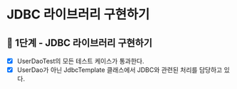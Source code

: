# JDBC 라이브러리 구현하기

## 🚀 1단계 - JDBC 라이브러리 구현하기

 * [x] UserDaoTest의 모든 테스트 케이스가 통과한다.
 * [x] UserDao가 아닌 JdbcTemplate 클래스에서 JDBC와 관련된 처리를 담당하고 있다.
